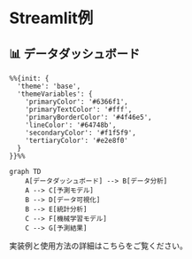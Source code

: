 # Streamlit例

## 📊 データダッシュボード

```mermaid
%%{init: {
  'theme': 'base',
  'themeVariables': {
    'primaryColor': '#6366f1',
    'primaryTextColor': '#fff',
    'primaryBorderColor': '#4f46e5',
    'lineColor': '#64748b',
    'secondaryColor': '#f1f5f9',
    'tertiaryColor': '#e2e8f0'
  }
}}%%

graph TD
    A[データダッシュボード] --> B[データ分析]
    A --> C[予測モデル]
    B --> D[データ可視化]
    B --> E[統計分析]
    C --> F[機械学習モデル]
    C --> G[予測結果]
```

実装例と使用方法の詳細はこちらをご覧ください。
